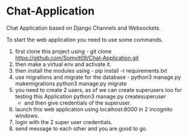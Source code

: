 # Chat-Application
Chat Application based on Django Channels and Websockets.

To start the web application you need to use some commands.

1. first clone this project using - git clone https://github.com/Somvit09/Chat-Application.git
2. then make a virtual env and activate it.
3. then install the modules using - pip install -r requirements.txt
4. use migrations and migrate for the database -
    python3 manage.py makemigrations
    python3 manage.py migrate
5. you need to create 2 users, as of we can create superusers too for testing this Application
    python3 manage.py createsuperuser
    - and then give credentials of the superuser.
6. launch this web application using localhost:8000 in 2 incognito windows.
7. login with the 2 super user credentials.
8. send message  to each other and you are good to go.

